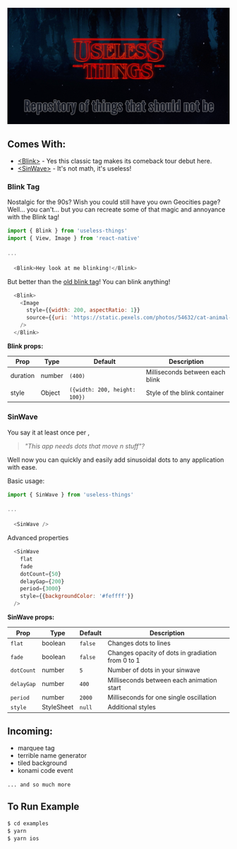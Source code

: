 ![useless things](./_art/useless-things.png)

## Comes With:
* [\<Blink\>](#blink-tag) - Yes this classic tag makes its comeback tour debut here.
* [\<SinWave\>](#sinwave) - It's not math, it's useless!

### Blink Tag
Nostalgic for the 90s? Wish you could still have you own Geocities page? Well...
you can't... but you can recreate some of that magic and annoyance with the Blink tag!
```js
import { Blink } from 'useless-things'
import { View, Image } from 'react-native'

...

  <Blink>Hey look at me blinking!</Blink>

```

But better than the [old blink tag](http://www.montulli.org/theoriginofthe%3Cblink%3Etag)!  You can blink anything!
```js
  <Blink>
    <Image
      style={{width: 200, aspectRatio: 1}}
      source={{uri: 'https://static.pexels.com/photos/54632/cat-animal-eyes-grey-54632.jpeg'}}
    />
  </Blink>
```
**Blink props:**

|   Prop   |  Type  |            Default            |           Description           |
| ---------| ------ | ----------------------------- | ------------------------------- |
| duration | number | `(400)`                       | Milliseconds between each blink |
| style    | Object | `({width: 200, height: 100})` | Style of the blink container    |

### SinWave
You say it at least once per ,
> _"This app needs dots that move n stuff"?_

Well now you can quickly and easily add sinusoidal dots to any application with ease.

Basic usage:
```js
import { SinWave } from 'useless-things'

...

  <SinWave />
```
Advanced properties
```js
  <SinWave
    flat
    fade
    dotCount={50}
    delayGap={200}
    period={3000}
    style={{backgroundColor: '#feffff'}}
  />
```
**SinWave props:**

|    Prop    |    Type    | Default |                    Description                    |
| ---------- | ---------- | ------- | ------------------------------------------------- |
| `flat`     | boolean    | `false` | Changes dots to lines                             |
| `fade`     | boolean    | `false` | Changes opacity of dots in gradiation from 0 to 1 |
| `dotCount` | number     | `5`     | Number of dots in your sinwave                    |
| `delayGap` | number     | `400`   | Milliseconds between each animation start         |
| `period`   | number     | `2000`  | Milliseconds for one single oscillation           |
| `style`    | StyleSheet | `null`  | Additional styles                                 |

## Incoming:
* marquee tag
* terrible name generator
* tiled background
* konami code event

`... and so much more`


## To Run Example
```sh
$ cd examples
$ yarn
$ yarn ios
```
